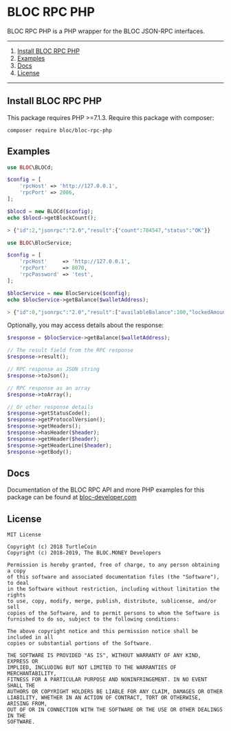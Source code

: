 
# BLOC RPC PHP

BLOC RPC PHP is a PHP wrapper for the BLOC JSON-RPC interfaces.

---

1) [Install BLOC RPC PHP](#install-bloc-rpc-php)
1) [Examples](#examples)
1) [Docs](#docs)
1) [License](#license)

---

## Install BLOC RPC PHP

This package requires PHP >=7.1.3. Require this package with composer:

```
composer require bloc/bloc-rpc-php
```

## Examples

```php
use BLOC\BLOCd;

$config = [
    'rpcHost' => 'http://127.0.0.1',
    'rpcPort' => 2086,
];

$blocd = new BLOCd($config);
echo $blocd->getBlockCount();

> {"id":2,"jsonrpc":"2.0","result":{"count":784547,"status":"OK"}}
``` 

```php
use BLOC\BlocService;

$config = [
    'rpcHost'     => 'http://127.0.0.1',
    'rpcPort'     => 8070,
    'rpcPassword' => 'test',
];

$blocService = new BlocService($config);
echo $blocService->getBalance($walletAddress);

> {"id":0,"jsonrpc":"2.0","result":["availableBalance":100,"lockedAmount":50]}
``` 

Optionally, you may access details about the response:

```php
$response = $blocService->getBalance($walletAddress);

// The result field from the RPC response
$response->result();

// RPC response as JSON string
$response->toJson();

// RPC response as an array
$response->toArray();

// Or other response details
$response->getStatusCode();
$response->getProtocolVersion();
$response->getHeaders();
$response->hasHeader($header);
$response->getHeader($header);
$response->getHeaderLine($header);
$response->getBody();
``` 

## Docs

Documentation of the BLOC RPC API and more PHP examples for this package can be found at [bloc-developer.com](https://bloc-developer.com)

## License

``` 
MIT License

Copyright (c) 2018 TurtleCoin
Copyright (c) 2018-2019, The BLOC.MONEY Developers

Permission is hereby granted, free of charge, to any person obtaining a copy
of this software and associated documentation files (the "Software"), to deal
in the Software without restriction, including without limitation the rights
to use, copy, modify, merge, publish, distribute, sublicense, and/or sell
copies of the Software, and to permit persons to whom the Software is
furnished to do so, subject to the following conditions:

The above copyright notice and this permission notice shall be included in all
copies or substantial portions of the Software.

THE SOFTWARE IS PROVIDED "AS IS", WITHOUT WARRANTY OF ANY KIND, EXPRESS OR
IMPLIED, INCLUDING BUT NOT LIMITED TO THE WARRANTIES OF MERCHANTABILITY,
FITNESS FOR A PARTICULAR PURPOSE AND NONINFRINGEMENT. IN NO EVENT SHALL THE
AUTHORS OR COPYRIGHT HOLDERS BE LIABLE FOR ANY CLAIM, DAMAGES OR OTHER
LIABILITY, WHETHER IN AN ACTION OF CONTRACT, TORT OR OTHERWISE, ARISING FROM,
OUT OF OR IN CONNECTION WITH THE SOFTWARE OR THE USE OR OTHER DEALINGS IN THE
SOFTWARE.
``` 
